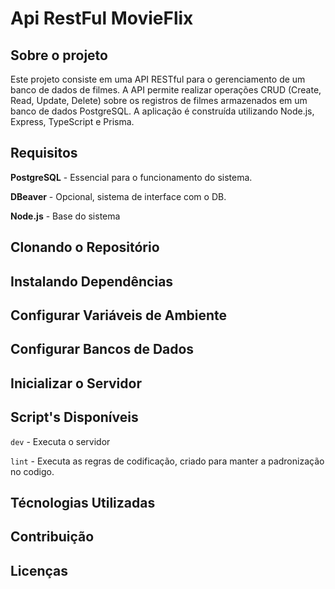 # Api RestFul MovieFlix

## Sobre o projeto
Este projeto consiste em uma API RESTful para o gerenciamento de um banco de dados de filmes. A API permite realizar operações CRUD (Create, Read, Update, Delete) sobre os registros de filmes armazenados em um banco de dados PostgreSQL. A aplicação é construída utilizando Node.js, Express, TypeScript e Prisma.

## Requisitos
**PostgreSQL** - Essencial para o funcionamento do sistema.

**DBeaver** - Opcional, sistema de interface com o DB.

**Node.js** - Base do sistema

## Clonando o Repositório

## Instalando Dependências

## Configurar Variáveis de Ambiente

## Configurar Bancos de Dados

## Inicializar o Servidor

## Script's Disponíveis
`dev` - Executa o servidor

`lint` - Executa as regras de codificação, criado para manter a padronização no codigo.   

## Técnologias Utilizadas

## Contribuição

## Licenças
